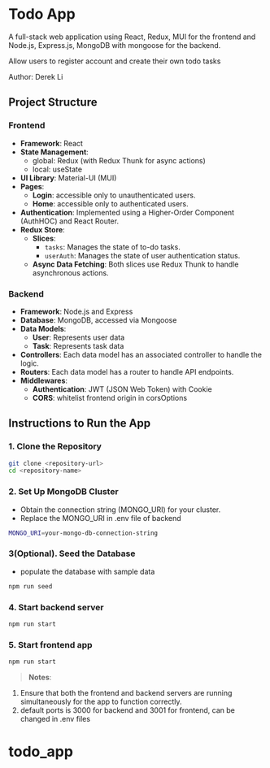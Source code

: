 # Todo App

A full-stack web application using React, Redux, MUI for the frontend and Node.js, Express.js, MongoDB with mongoose for the backend.

Allow users to register account and create their own todo tasks

Author: Derek Li

## Project Structure

### Frontend

- **Framework**: React
- **State Management**: 
  - global: Redux (with Redux Thunk for async actions)
  - local: useState
- **UI Library**: Material-UI (MUI)
- **Pages**:
  - **Login**: accessible only to unauthenticated users.
  - **Home**: accessible only to authenticated users.
- **Authentication**: Implemented using a Higher-Order Component (AuthHOC) and React Router.
- **Redux Store**:
  - **Slices**:
    - `tasks`: Manages the state of to-do tasks.
    - `userAuth`: Manages the state of user authentication status.
  - **Async Data Fetching**: Both slices use Redux Thunk to handle asynchronous actions.

### Backend

- **Framework**: Node.js and Express
- **Database**: MongoDB, accessed via Mongoose
- **Data Models**:
  - **User**: Represents user data
  - **Task**: Represents task data
- **Controllers**: Each data model has an associated controller to handle the logic.
- **Routers**: Each data model has a router to handle API endpoints.
- **Middlewares**: 
  - **Authentication**: JWT (JSON Web Token) with Cookie
  - **CORS**: whitelist frontend origin in corsOptions

## Instructions to Run the App

### 1. Clone the Repository

```bash
git clone <repository-url>
cd <repository-name>
```

### 2. Set Up MongoDB Cluster
- Obtain the connection string (MONGO_URI) for your cluster.
- Replace the MONGO_URI in .env file of backend
```bash
MONGO_URI=your-mongo-db-connection-string
```

### 3(Optional). Seed the Database
- populate the database with sample data
```bash
npm run seed
```

### 4. Start backend server
```bash
npm run start
```

### 5. Start frontend app
```bash
npm run start
```

> **Notes**: 
1. Ensure that both the frontend and backend servers are running simultaneously for the app to function correctly.
2. default ports is 3000 for backend and 3001 for frontend, can be changed in .env files

# todo_app
